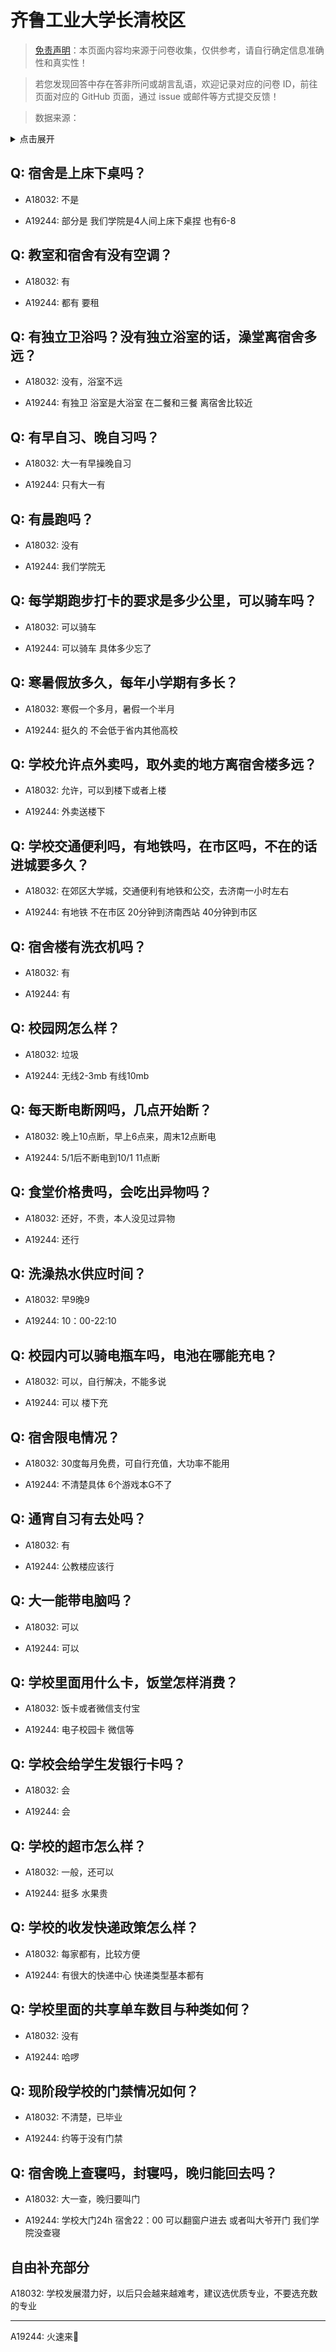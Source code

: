 # 齐鲁工业大学长清校区

> [免责声明](https://colleges.chat/#_3)：本页面内容均来源于问卷收集，仅供参考，请自行确定信息准确性和真实性！

> 若您发现回答中存在答非所问或胡言乱语，欢迎记录对应的问卷 ID，前往页面对应的 GitHub 页面，通过 issue 或邮件等方式提交反馈！

> 数据来源：

<details><summary>点击展开</summary>
<ul>
<li>A18032: 匿名 (2023 年 06 月)</li>
<li>A19244: 2604256477@qq.com (2023 年 06 月)</li>
</ul>
</details>

## Q: 宿舍是上床下桌吗？

- A18032: 不是

- A19244: 部分是 我们学院是4人间上床下桌捏 也有6-8

## Q: 教室和宿舍有没有空调？

- A18032: 有

- A19244: 都有 要租

## Q: 有独立卫浴吗？没有独立浴室的话，澡堂离宿舍多远？

- A18032: 没有，浴室不远

- A19244: 有独卫 浴室是大浴室 在二餐和三餐 离宿舍比较近

## Q: 有早自习、晚自习吗？

- A18032: 大一有早操晚自习

- A19244: 只有大一有

## Q: 有晨跑吗？

- A18032: 没有

- A19244: 我们学院无

## Q: 每学期跑步打卡的要求是多少公里，可以骑车吗？

- A18032: 可以骑车

- A19244: 可以骑车 具体多少忘了

## Q: 寒暑假放多久，每年小学期有多长？

- A18032: 寒假一个多月，暑假一个半月

- A19244: 挺久的 不会低于省内其他高校

## Q: 学校允许点外卖吗，取外卖的地方离宿舍楼多远？

- A18032: 允许，可以到楼下或者上楼

- A19244: 外卖送楼下

## Q: 学校交通便利吗，有地铁吗，在市区吗，不在的话进城要多久？

- A18032: 在郊区大学城，交通便利有地铁和公交，去济南一小时左右

- A19244: 有地铁 不在市区 20分钟到济南西站 40分钟到市区

## Q: 宿舍楼有洗衣机吗？

- A18032: 有

- A19244: 有

## Q: 校园网怎么样？

- A18032: 垃圾

- A19244: 无线2-3mb 有线10mb

## Q: 每天断电断网吗，几点开始断？

- A18032: 晚上10点断，早上6点来，周末12点断电

- A19244: 5/1后不断电到10/1 11点断

## Q: 食堂价格贵吗，会吃出异物吗？

- A18032: 还好，不贵，本人没见过异物

- A19244: 还行

## Q: 洗澡热水供应时间？

- A18032: 早9晚9

- A19244: 10：00-22:10

## Q: 校园内可以骑电瓶车吗，电池在哪能充电？

- A18032: 可以，自行解决，不能多说

- A19244: 可以 楼下充

## Q: 宿舍限电情况？

- A18032: 30度每月免费，可自行充值，大功率不能用

- A19244: 不清楚具体 6个游戏本G不了

## Q: 通宵自习有去处吗？

- A18032: 有

- A19244: 公教楼应该行

## Q: 大一能带电脑吗？

- A18032: 可以

- A19244: 可以

## Q: 学校里面用什么卡，饭堂怎样消费？

- A18032: 饭卡或者微信支付宝

- A19244: 电子校园卡 微信等

## Q: 学校会给学生发银行卡吗？

- A18032: 会

- A19244: 会

## Q: 学校的超市怎么样？

- A18032: 一般，还可以

- A19244: 挺多 水果贵

## Q: 学校的收发快递政策怎么样？

- A18032: 每家都有，比较方便

- A19244: 有很大的快递中心 快递类型基本都有

## Q: 学校里面的共享单车数目与种类如何？

- A18032: 没有

- A19244: 哈啰

## Q: 现阶段学校的门禁情况如何？

- A18032: 不清楚，已毕业

- A19244: 约等于没有门禁

## Q: 宿舍晚上查寝吗，封寝吗，晚归能回去吗？

- A18032: 大一查，晚归要叫门

- A19244: 学校大门24h 宿舍22：00 可以翻窗户进去 或者叫大爷开门 我们学院没查寝

## 自由补充部分

A18032: 学校发展潜力好，以后只会越来越难考，建议选优质专业，不要选充数的专业

***

A19244: 火速来🤺